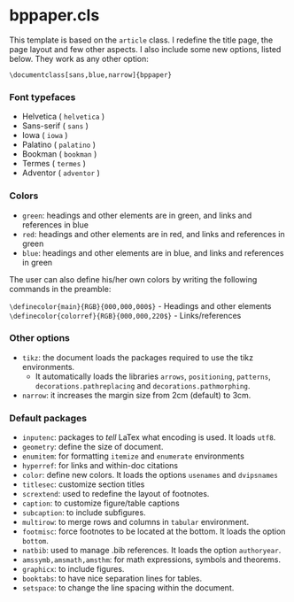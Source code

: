 # bppaper.cls


This template is based on the ```article``` class. I redefine the title page, the page layout and few other aspects. I also include some new options, listed below. They work as any other option:

  ```\documentclass[sans,blue,narrow]{bppaper}```

### Font typefaces
- Helvetica ( ```helvetica``` )
- Sans-serif ( ```sans``` )
- Iowa ( ```iowa``` )
- Palatino ( ```palatino``` )
- Bookman ( ```bookman``` )
- Termes ( ```termes``` )
- Adventor ( ```adventor``` )

### Colors

- ```green```: headings and other elements are in green, and links and references in blue
- ```red```: headings and other elements are in red, and links and references in green
- ```blue```: headings and other elements are in blue, and links and references in green

The user can also define his/her own colors by writing the following commands in the preamble:

  ```\definecolor{main}{RGB}{000,000,000$}``` - Headings and other elements<br>
  ```\definecolor{colorref}{RGB}{000,000,220$}``` - Links/references


### Other options

- ```tikz```: the document loads the packages required to use the tikz environments.
  - It automatically loads the libraries ```arrows```, ```positioning```, ```patterns```, ```decorations.pathreplacing``` and ```decorations.pathmorphing```.
- ```narrow```: it increases the margin size from 2cm (default) to 3cm.

### Default packages

- ```inputenc```: packages to _tell_ LaTex what encoding is used. It loads ```utf8```.
- ```geometry```: define the size of document.
- ```enumitem```: for formatting ```itemize``` and ```enumerate``` environments
- ```hyperref```: for links and within-doc citations
- ```color```: define new colors. It loads the options ```usenames``` and ```dvipsnames```
- ```titlesec```: customize section titles
- ```scrextend```: used to redefine the layout of footnotes.
- ```caption```: to customize figure/table captions
- ```subcaption```: to include subfigures.
- ```multirow```: to merge rows and columns in ```tabular``` environment.
- ```footmisc```: force footnotes to be located at the bottom. It loads the option ```bottom```.
- ```natbib```: used to manage .bib references. It loads the option ```authoryear```.
- ```amssymb,amsmath,amsthm```: for math expressions, symbols and theorems.
- ```graphicx```: to include figures.
- ```booktabs```: to have nice separation lines for tables.
- ```setspace```: to change the line spacing within the document.
